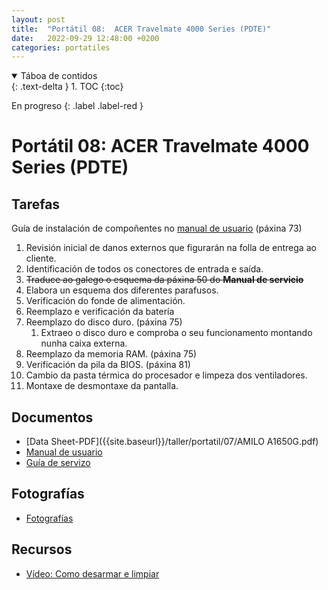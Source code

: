 ```yaml
---
layout: post
title:  "Portátil 08:  ACER Travelmate 4000 Series (PDTE)"
date:   2022-09-29 12:48:00 +0200
categories: portatiles
---
```


<details open markdown="block">
  <summary>
    Táboa de contidos
  </summary>
  {: .text-delta }
1. TOC
{:toc}
</details>

En progreso
{: .label .label-red }

# Portátil 08:  ACER Travelmate 4000 Series (PDTE)

## Tarefas

Guía de  instalación de compoñentes no  [manual de usuario]({{site.baseurl}}/taller/portatil/07/amilo.pdf) (páxina 73)

1. Revisión inicial de danos externos que figurarán na folla de entrega ao cliente. 
2. Identificación de todos os conectores de entrada e saída.
3. ~~Traduce ao galego o esquema da páxina 50 do **Manual de servicio**~~
4. Elabora un esquema dos diferentes parafusos. 
5. Verificación do fonde de alimentación. 
6. Reemplazo e verificación da batería
7. Reemplazo do disco duro.  (páxina 75)
   1. Extraeo o disco duro e comproba o seu funcionamento montando nunha caixa externa.
8. Reemplazo da memoria RAM.   (páxina 75)
9. Verificación da pila da BIOS. (páxina 81)
10. Cambio da pasta térmica do procesador e limpeza dos ventiladores. 
11. Montaxe de desmontaxe da pantalla.


## Documentos
* [Data Sheet-PDF]({{site.baseurl}}/taller/portatil/07/AMILO A1650G.pdf)
* [Manual de usuario]({{site.baseurl}}/taller/portatil/08/amilo.pdf)
* [Guía de servizo]({{site.baseurl}}/taller/portatil/08/fujitsu_siemens_amilo_service_guide.pdf)



## Fotografías

 * [Fotografías]({{site.baseurl}}/taller/portatil/08/fotos/fotos.pdf)

## Recursos
  - [Vídeo: Como desarmar e limpiar](https://www.youtube.com/watch?v=GzO5SXYIWWA&ab_channel=Laptopdisassembly)


